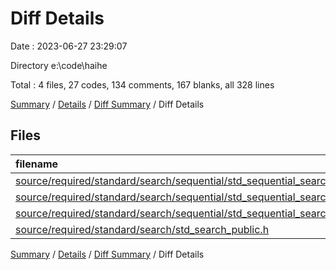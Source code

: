 # Diff Details

Date : 2023-06-27 23:29:07

Directory e:\\code\\haihe

Total : 4 files,  27 codes, 134 comments, 167 blanks, all 328 lines

[Summary](results.md) / [Details](details.md) / [Diff Summary](diff.md) / Diff Details

## Files
| filename | language | code | comment | blank | total |
| :--- | :--- | ---: | ---: | ---: | ---: |
| [source/required/standard/search/sequential/std_sequential_search.c](/source/required/standard/search/sequential/std_sequential_search.c) | C | 14 | 29 | 7 | 50 |
| [source/required/standard/search/sequential/std_sequential_search_private.h](/source/required/standard/search/sequential/std_sequential_search_private.h) | C | 7 | 48 | 82 | 137 |
| [source/required/standard/search/sequential/std_sequential_search_public.h](/source/required/standard/search/sequential/std_sequential_search_public.h) | C | 5 | 57 | 79 | 141 |
| [source/required/standard/search/std_search_public.h](/source/required/standard/search/std_search_public.h) | C | 1 | 0 | -1 | 0 |

[Summary](results.md) / [Details](details.md) / [Diff Summary](diff.md) / Diff Details